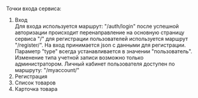 Точки входа сервиса:
1. Вход  
  Для входа используется маршрут: "/auth/login" после успешной авторизации происходит перенаправление на основную страницу сервиса "/"
  для регистрации пользователей используется маршрут "/register/". 
  На вход принимается json с данными для регистрации. 
  Параметр "type" всегда устанавливается в значении "пользователь". Изменение типа учетной записи возможно только администратором.
  Личный кабинет пользователя доступен по маршруту: "/myaccount/"
2. Регистрация
3. Список товаров
4. Карточка товара